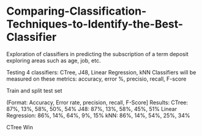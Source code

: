 # Comparing-Classification-Techniques-to-Identify-the-Best-Classifier
Exploration of classifiers in predicting the subscription of a term deposit exploring areas such as age, job, etc.

Testing 4 classifiers: CTree, J48, Linear Regression, kNN
Classifiers will be measured on these metrics: accuracy, error %, precisio, recall, F-score

Train and split test set 

(Format: Accuracy, Error rate, precision, recall, F-Score] Results: 
CTree: 87%, 13%, 58%, 50%, 54%
J48: 87%, 13%, 58%, 45%, 51%
Linear Regression: 86%, 14%, 64%, 9%, 15%
kNN: 86%, 14%, 54%, 25%, 34%

CTree Win
